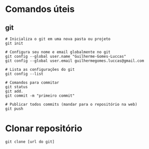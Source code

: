 # Comandos úteis

## git

```
# Inicializa o git em uma nova pasta ou projeto
git init
```

```
# Configura seu nome e email globalmente no git
git config --global user.name "Guilherme-Gomes-Luccas"
git config --global user.email guilhermegomes.luccas@gmail.com
```

```
# Lista as configurações do git
git config --list
```

```
# Comandos para commitar
git status
git add.
git commit -m "primeiro commit"
```

```
# Publicar todos commits (mandar para o repositório na web)
git push
```

#  Clonar repositório
```
git clone [url do git]
```